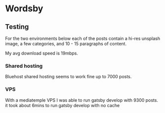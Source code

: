 # Wordsby

## Testing

For the two environments below each of the posts contain a hi-res unsplash image, a few categories, and 10 - 15 paragraphs of content.

My avg download speed is 19mbps.

### Shared hosting

Bluehost shared hosting seems to work fine up to 7000 posts.

### VPS

With a mediatemple VPS I was able to run gatsby develop with 9300 posts.
it took about 6mins to run gatsby develop with no cache
